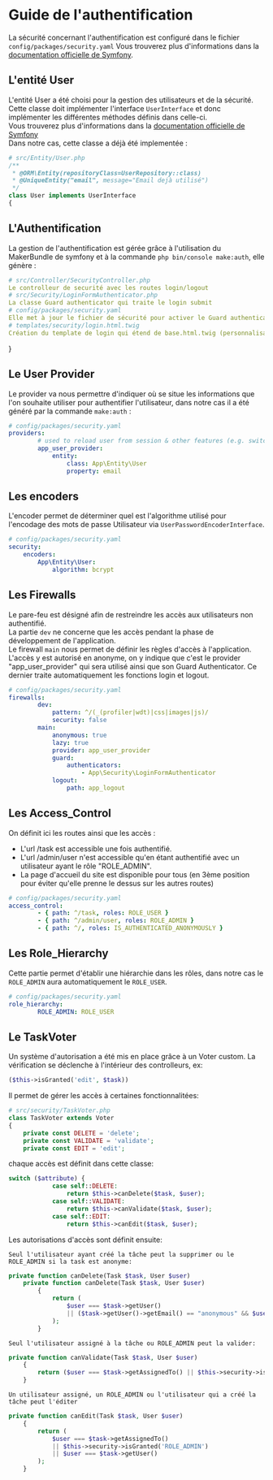# Guide de l'authentification

La sécurité concernant l'authentification est configuré dans le fichier `config/packages/security.yaml`
Vous trouverez plus d'informations dans la [documentation officielle de Symfony](https://symfony.com/doc/current/security.html).

## L'entité User
L'entité User a été choisi pour la gestion des utilisateurs et de la sécurité.
Cette classe doit implémenter l'interface `UserInterface` et donc implémenter les différentes méthodes définis dans celle-ci.  
Vous trouverez plus d'informations dans la [documentation officielle de Symfony](https://symfony.com/doc/current/security.html#a-create-your-user-class)  
Dans notre cas, cette classe a déjà été implementée :

```php
# src/Entity/User.php
/**
 * @ORM\Entity(repositoryClass=UserRepository::class)
 * @UniqueEntity("email", message="Email dejà utilisé")
 */
class User implements UserInterface
{
```

## L'Authentification
La gestion de l'authentification est gérée grâce à l'utilisation du MakerBundle de symfony et à la commande `php bin/console make:auth`, elle génère :
```yaml
# src/Controller/SecurityController.php
Le controlleur de securité avec les routes login/logout
# src/Security/LoginFormAuthenticator.php
La classe Guard authenticator qui traite le login submit
# config/packages/security.yaml
Elle met à jour le fichier de sécurité pour activer le Guard authenticator
# templates/security/login.html.twig
Création du template de login qui étend de base.html.twig (personnalisable)
```

}
## Le User Provider
Le provider va nous permettre d'indiquer où se situe les informations que l'on souhaite utiliser pour authentifier l'utilisateur, dans notre cas il a été généré par la commande `make:auth` :

```yaml
# config/packages/security.yaml
providers:
        # used to reload user from session & other features (e.g. switch_user)
        app_user_provider:
            entity:
                class: App\Entity\User
                property: email
```

## Les encoders
L'encoder permet de déterminer quel est l'algorithme utilisé pour l'encodage des mots de passe Utilisateur via `UserPasswordEncoderInterface`.
```yaml
# config/packages/security.yaml
security:
    encoders:
        App\Entity\User:
            algorithm: bcrypt
```

## Les Firewalls
Le pare-feu est désigné afin de restreindre les accès aux utilisateurs non authentifié.  
La partie `dev` ne concerne que les accès pendant la phase de  développement de l'application.  
Le firewall `main` nous permet de définir les règles d'accès à l'application.  
L'accès y est autorisé en anonyme, on y indique que c'est le provider "app_user_provider" qui sera utilisé ainsi que son Guard Authenticator.
Ce dernier traite automatiquement les fonctions login et logout.  

```yaml
# config/packages/security.yaml
firewalls:
        dev:
            pattern: ^/(_(profiler|wdt)|css|images|js)/
            security: false
        main:
            anonymous: true
            lazy: true
            provider: app_user_provider
            guard:
                authenticators:
                    - App\Security\LoginFormAuthenticator
            logout:
                path: app_logout
```

## Les Access_Control
On définit ici les routes ainsi que les accès :
- L'url /task est accessible une fois authentifié.
- L'url /admin/user n'est accessible qu'en étant authentifié avec un utilisateur ayant le rôle "ROLE_ADMIN".
- La page d'accueil du site est disponible pour tous (en 3ème position pour éviter qu'elle prenne le dessus sur les autres routes)
```yaml
# config/packages/security.yaml
access_control:
        - { path: ^/task, roles: ROLE_USER }
        - { path: ^/admin/user, roles: ROLE_ADMIN }
        - { path: ^/, roles: IS_AUTHENTICATED_ANONYMOUSLY }
```

## Les Role_Hierarchy
Cette partie permet d'établir une hiérarchie dans les rôles, dans notre cas le `ROLE_ADMIN` aura automatiquement le `ROLE_USER`.
```yaml
# config/packages/security.yaml
role_hierarchy:
        ROLE_ADMIN: ROLE_USER
```

## Le TaskVoter
Un système d'autorisation a été mis en place grâce à un Voter custom.
La vérification se déclenche à l'intérieur des controlleurs, ex:

```php
($this->isGranted('edit', $task))  
```

Il permet de gérer les accès à certaines fonctionnalitées:

```php
# src/security/TaskVoter.php
class TaskVoter extends Voter
{
    private const DELETE = 'delete';
    private const VALIDATE = 'validate';
    private const EDIT = 'edit';
```

chaque accès est définit dans cette classe:

```php
switch ($attribute) {
            case self::DELETE:
                return $this->canDelete($task, $user);
            case self::VALIDATE:
                return $this->canValidate($task, $user);
            case self::EDIT:
                return $this->canEdit($task, $user);
```

Les autorisations d'accès sont définit ensuite:

`Seul l'utilisateur ayant créé la tâche peut la supprimer ou le ROLE_ADMIN si la task est anonyme:`
```php
private function canDelete(Task $task, User $user)
    private function canDelete(Task $task, User $user)
        {
            return (
                $user === $task->getUser()
                || ($task->getUser()->getEmail() == "anonymous" && $user == $this->security->isGranted('ROLE_ADMIN'))
            );
        }
```

`Seul l'utilisateur assigné à la tâche ou ROLE_ADMIN peut la valider:`
```php
private function canValidate(Task $task, User $user)
    {
        return ($user === $task->getAssignedTo() || $this->security->isGranted('ROLE_ADMIN'));
    }
```

`Un utilisateur assigné, un ROLE_ADMIN ou l'utilisateur qui a créé la tâche peut l'éditer`
```php
private function canEdit(Task $task, User $user)
    {
        return (
            $user === $task->getAssignedTo()
            || $this->security->isGranted('ROLE_ADMIN')
            || $user === $task->getUser()
        );
    }
```